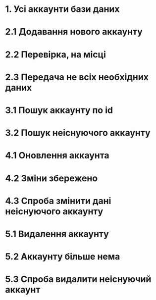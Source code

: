 # 1.  Усі аккаунти бази даних
# 2.1 Додавання нового аккаунту
# 2.2 Перевірка, на місці
# 2.3 Передача не всіх необхідних даних
# 3.1 Пошук аккаунту по id
# 3.2 Пошук неіснуючого аккаунту
# 4.1 Оновлення аккаунта
# 4.2 Зміни збережено
# 4.3 Спроба змінити дані неіснуючого аккаунту
# 5.1 Видалення аккаунту
# 5.2 Аккаунту більше нема
# 5.3 Спроба видалити неіснуючий аккаунт
